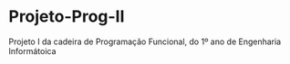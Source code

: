 # Projeto-Prog-II
Projeto I da cadeira de Programação Funcional, do 1º ano de Engenharia Informátoica
